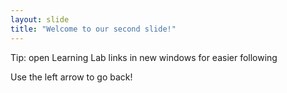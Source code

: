 ```yaml
---
layout: slide
title: "Welcome to our second slide!"
---
```

Tip: open Learning Lab links in new windows for easier following

Use the left arrow to go back!
